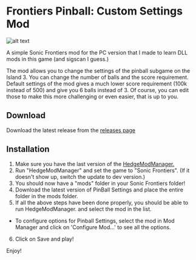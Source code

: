 # Frontiers Pinball: Custom Settings Mod

![alt text](https://i.imgur.com/XDm0hLl.jpeg)

A simple Sonic Frontiers mod for the PC version that I made to learn DLL mods in this game (and sigscan I guess.)

The mod allows you to change the settings of the pinball subgame on the Island 3. You can change the number of balls and the score requirement.
Default settings of the mod gives a much lower score requirement (100k instead of 500) and give you 6 balls instead of 3.
Of course, you can edit those to make this more challenging or even easier, that is up to you.


Download
--------

Download the latest release from the [releases page](https://github.com/Sora-yx/FT-Pinball-Settings/releases)

Installation
------------

1) Make sure you have the last version of the [HedgeModManager.](https://github.com/thesupersonic16/HedgeModManager/releases/)
2) Run "HedgeModManager" and set the game to "Sonic Frontiers". (If it doesn't show up, switch the update to dev version.)
3) You should now have a "mods" folder in your Sonic Frontiers folder!
4) Download the latest version of PinBall Settings and place the entire folder in the mods folder.
5) If all the above steps have been done properly, you should be able to run HedgeModManager. and select the mod in the list.
 - To configure options for Pinball Settings, select the mod in Mod Manager and click on 'Configure Mod...' to see all the options.
6) Click on Save and play!

Enjoy!
